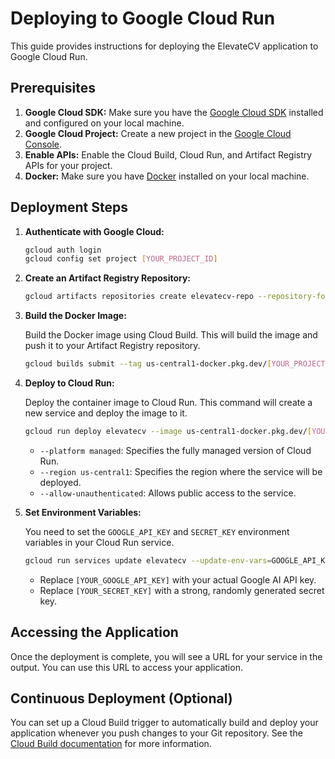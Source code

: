# Deploying to Google Cloud Run

This guide provides instructions for deploying the ElevateCV application to Google Cloud Run.

## Prerequisites

1.  **Google Cloud SDK:** Make sure you have the [Google Cloud SDK](https://cloud.google.com/sdk/docs/install) installed and configured on your local machine.
2.  **Google Cloud Project:** Create a new project in the [Google Cloud Console](https://console.cloud.google.com/).
3.  **Enable APIs:** Enable the Cloud Build, Cloud Run, and Artifact Registry APIs for your project.
4.  **Docker:** Make sure you have [Docker](https://docs.docker.com/get-docker/) installed on your local machine.

## Deployment Steps

1.  **Authenticate with Google Cloud:**

    ```bash
    gcloud auth login
    gcloud config set project [YOUR_PROJECT_ID]
    ```

2.  **Create an Artifact Registry Repository:**

    ```bash
    gcloud artifacts repositories create elevatecv-repo --repository-format=docker --location=us-central1
    ```

3.  **Build the Docker Image:**

    Build the Docker image using Cloud Build. This will build the image and push it to your Artifact Registry repository.

    ```bash
    gcloud builds submit --tag us-central1-docker.pkg.dev/[YOUR_PROJECT_ID]/elevatecv-repo/elevatecv
    ```

4.  **Deploy to Cloud Run:**

    Deploy the container image to Cloud Run. This command will create a new service and deploy the image to it.

    ```bash
    gcloud run deploy elevatecv --image us-central1-docker.pkg.dev/[YOUR_PROJECT_ID]/elevatecv-repo/elevatecv --platform managed --region us-central1 --allow-unauthenticated
    ```

    *   `--platform managed`: Specifies the fully managed version of Cloud Run.
    *   `--region us-central1`: Specifies the region where the service will be deployed.
    *   `--allow-unauthenticated`: Allows public access to the service.

5.  **Set Environment Variables:**

    You need to set the `GOOGLE_API_KEY` and `SECRET_KEY` environment variables in your Cloud Run service.

    ```bash
    gcloud run services update elevatecv --update-env-vars=GOOGLE_API_KEY=[YOUR_GOOGLE_API_KEY],SECRET_KEY=[YOUR_SECRET_KEY] --region=us-central1
    ```

    *   Replace `[YOUR_GOOGLE_API_KEY]` with your actual Google AI API key.
    *   Replace `[YOUR_SECRET_KEY]` with a strong, randomly generated secret key.

## Accessing the Application

Once the deployment is complete, you will see a URL for your service in the output. You can use this URL to access your application.

## Continuous Deployment (Optional)

You can set up a Cloud Build trigger to automatically build and deploy your application whenever you push changes to your Git repository. See the [Cloud Build documentation](https://cloud.google.com/build/docs/automating-builds/create-trigger) for more information.

